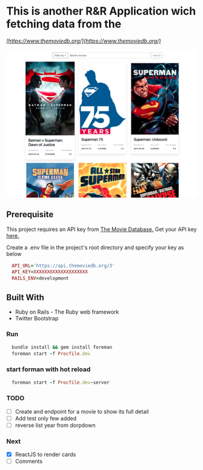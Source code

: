 # This is another R&R  Application wich fetching data from the
*[https://www.themoviedb.org/](https://www.themoviedb.org/)*

![alt text](./app/assets/images/moviesdb.png)

## Prerequisite

This project requires an API key from [The Movie Database.](https://goo.gl/Sq896Q) Get your API key [here.](https://goo.gl/kb7y78)

Create a .env file in the project's root directory and specify your key as below

```ruby
  API_URL='https://api.themoviedb.org/3'
  API_KEY=XXXXXXXXXXXXXXXXXXXX
  RAILS_ENV=development
```

## Built With

* Ruby on Rails - The Ruby web framework
* Twitter Bootstrap

### Run

```ruby
  bundle install && gem install foreman
  foreman start -f Procfile.dev
```

### start forman with hot reload

```ruby
  foreman start -f Procfile.dev-server
```

### TODO

* [ ] Create and endpoint for a movie to show its full detail
* [ ] Add test only few added
* [ ] reverse list year from dorpdown

### Next

* [x] ReactJS to render cards
* [ ] Comments
